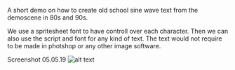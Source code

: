 A short demo on how to create old school sine wave text from the demoscene in 80s and 90s.

We use a spritesheet font to have controll over each character. Then we can also use the script and font for any kind of text. The text would not require to be made in photshop or any other image software.

Screenshot 05.05.19
![alt text](http://soltveit.org/files/sinewave1.png)
